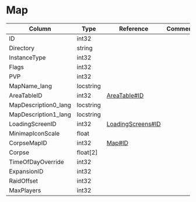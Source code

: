 # Map

| Column | Type | Reference | Comment |
|--------|------|-----------|---------|
|ID|int32|||
|Directory|string|||
|InstanceType|int32|||
|Flags|int32|||
|PVP|int32|||
|MapName_lang|locstring|||
|AreaTableID|int32|[AreaTable#ID](AreaTable.md)||
|MapDescription0_lang|locstring|||
|MapDescription1_lang|locstring|||
|LoadingScreenID|int32|[LoadingScreens#ID](LoadingScreens.md)||
|MinimapIconScale|float|||
|CorpseMapID|int32|[Map#ID](Map.md)||
|Corpse|float[2]|||
|TimeOfDayOverride|int32|||
|ExpansionID|int32|||
|RaidOffset|int32|||
|MaxPlayers|int32|||
